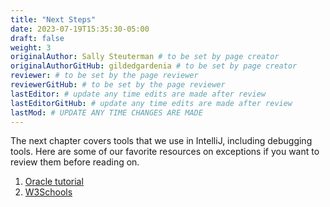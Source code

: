 ```yaml
---
title: "Next Steps"
date: 2023-07-19T15:35:30-05:00
draft: false
weight: 3
originalAuthor: Sally Steuterman # to be set by page creator
originalAuthorGitHub: gildedgardenia # to be set by page creator
reviewer: # to be set by the page reviewer
reviewerGitHub: # to be set by the page reviewer
lastEditor: # update any time edits are made after review
lastEditorGitHub: # update any time edits are made after review
lastMod: # UPDATE ANY TIME CHANGES ARE MADE
---
```


The next chapter covers tools that we use in IntelliJ, including debugging tools. Here are some of our favorite resources on exceptions if you want to review them before reading on.

1. [Oracle tutorial](https://docs.oracle.com/javase/tutorial/essential/exceptions/index.html)
1. [W3Schools](https://www.w3schools.com/java/java_try_catch.asp)